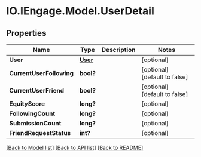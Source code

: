 # IO.IEngage.Model.UserDetail
## Properties

Name | Type | Description | Notes
------------ | ------------- | ------------- | -------------
**User** | [**User**](User.md) |  | [optional] 
**CurrentUserFollowing** | **bool?** |  | [optional] [default to false]
**CurrentUserFriend** | **bool?** |  | [optional] [default to false]
**EquityScore** | **long?** |  | [optional] 
**FollowingCount** | **long?** |  | [optional] 
**SubmissionCount** | **long?** |  | [optional] 
**FriendRequestStatus** | **int?** |  | [optional] 

[[Back to Model list]](../README.md#documentation-for-models) [[Back to API list]](../README.md#documentation-for-api-endpoints) [[Back to README]](../README.md)

